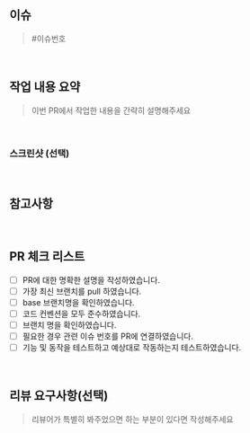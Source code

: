 ## 이슈

> #이슈번호

<br/>

## 작업 내용 요약

> 이번 PR에서 작업한 내용을 간략히 설명해주세요

<br />

### 스크린샷 (선택)

<br />

## 참고사항

<br />

## PR 체크 리스트

- [ ] PR에 대한 명확한 설명을 작성하였습니다.
- [ ] 가장 최신 브랜치를 pull 하였습니다.
- [ ] base 브랜치명을 확인하였습니다.
- [ ] 코드 컨벤션을 모두 준수하였습니다.
- [ ] 브랜치 명을 확인하였습니다.
- [ ] 필요한 경우 관련 이슈 번호를 PR에 연결하였습니다.
- [ ] 기능 및 동작을 테스트하고 예상대로 작동하는지 테스트하였습니다.

<br />

## 리뷰 요구사항(선택)

> 리뷰어가 특별히 봐주었으면 하는 부분이 있다면 작성해주세요
